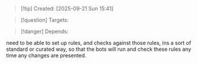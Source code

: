 
>[!tip] Created: [2025-09-21 Sun 15:41]

>[!question] Targets: 

>[!danger] Depends: 

need to be able to set up rules, and checks against those rules, ins a sort of standard or curated way, so that the bots will run and check these rules any time any changes are presented.